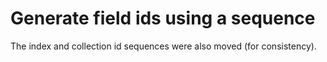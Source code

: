 # Generate field ids using a sequence

The index and collection id sequences were also moved (for consistency).
